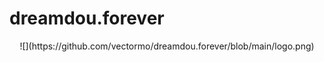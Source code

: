 # dreamdou.forever

<div align=center> ![](https://github.com/vectormo/dreamdou.forever/blob/main/logo.png)
